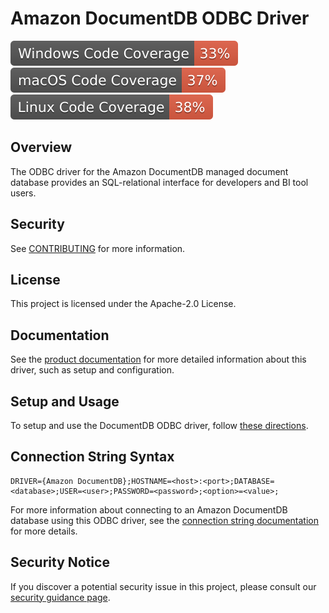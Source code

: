 # Amazon DocumentDB ODBC Driver
![Code Coverage Windows](./.github/badges/coverage_badge_windows.svg)
![Code Coverage macOS](./.github/badges/coverage_badge_macOS.svg)
![Code Coverage Linux](./.github/badges/coverage_badge_linux.svg)

## Overview

The ODBC driver for the Amazon DocumentDB managed document database provides an 
SQL-relational interface for developers and BI tool users.

## Security

See [CONTRIBUTING](CONTRIBUTING.md#security-issue-notifications) for more information.

## License

This project is licensed under the Apache-2.0 License.

## Documentation

See the [product documentation](src/markdown/index.md) for more detailed information about this driver, such as setup and configuration.

## Setup and Usage

To setup and use the DocumentDB ODBC driver, follow [these directions](src/markdown/setup/setup.md).

## Connection String Syntax

```
DRIVER={Amazon DocumentDB};HOSTNAME=<host>:<port>;DATABASE=<database>;USER=<user>;PASSWORD=<password>;<option>=<value>;
```

For more information about connecting to an Amazon DocumentDB database using this ODBC driver, see
the [connection string documentation](src/markdown/setup/connection-string.md) for more details.

## Security Notice

If you discover a potential security issue in this project, please consult our [security guidance page](SECURITY.md).
